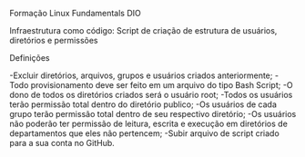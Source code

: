 Formação Linux Fundamentals DIO

Infraestrutura como código: Script de criação de estrutura de usuários, diretórios e permissões

Definições

-Excluir diretórios, arquivos, grupos e usuários criados anteriormente;
-Todo provisionamento deve ser feito em um arquivo do tipo Bash Script;
-O dono de todos os diretórios criados será o usuário root;
-Todos os usuários terão permissão total dentro do diretório publico;
-Os usuários de cada grupo terão permissão total dentro de seu respectivo diretório;
-Os usuários não poderão ter permissão de leitura, escrita e execução em diretórios de departamentos que eles não pertencem;
-Subir arquivo de script criado para a sua conta no GitHub.
